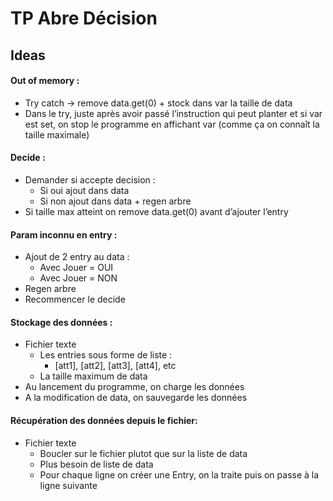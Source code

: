# TP Abre Décision

## Ideas

#### Out of memory :
* Try catch -> remove data.get(0) + stock dans var la taille de data
* Dans le try, juste après avoir passé l’instruction qui peut planter et si var est set, on stop le programme en affichant var (comme ça on connaît la taille maximale)

#### Decide :
* Demander si accepte decision :
  * Si oui ajout dans data
  * Si non ajout dans data + regen arbre
* Si taille max atteint on remove data.get(0) avant d’ajouter l’entry	

#### Param inconnu en entry :
* Ajout de 2 entry au data :
  * Avec Jouer = OUI
  * Avec Jouer = NON
* Regen arbre
* Recommencer le decide

#### Stockage des données :
* Fichier texte
  * Les entries sous forme de liste :
    * [att1], [att2], [att3], [att4], etc
  * La taille maximum de data
* Au lancement du programme, on charge les données
* A la modification de data, on sauvegarde les données

#### Récupération des données depuis le fichier:
* Fichier texte
  * Boucler sur le fichier plutot que sur la liste de data
  * Plus besoin de liste de data
  * Pour chaque ligne on créer une Entry, on la traite puis on passe à la ligne suivante
